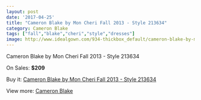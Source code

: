 ```yaml
---
layout: post
date: '2017-04-25'
title: "Cameron Blake by Mon Cheri Fall 2013 - Style 213634"
category: Cameron Blake
tags: ["fall","blake","cheri","style","dresses"]
image: http://www.idealgown.com/934-thickbox_default/cameron-blake-by-mon-cheri-fall-2013-style-213634.jpg
---
```

Cameron Blake by Mon Cheri Fall 2013 - Style 213634

On Sales: **$209**
<a href="https://www.idealgown.com/en/cameron-blake/420-cameron-blake-by-mon-cheri-fall-2013-style-213634.html"><amp-img layout="responsive" width="600" height="600" src="//www.idealgown.com/934-thickbox_default/cameron-blake-by-mon-cheri-fall-2013-style-213634.jpg" alt="Cameron Blake by Mon Cheri Fall 2013 - Style 213634 0" /></a>
<a href="https://www.idealgown.com/en/cameron-blake/420-cameron-blake-by-mon-cheri-fall-2013-style-213634.html"><amp-img layout="responsive" width="600" height="600" src="//www.idealgown.com/937-thickbox_default/cameron-blake-by-mon-cheri-fall-2013-style-213634.jpg" alt="Cameron Blake by Mon Cheri Fall 2013 - Style 213634 1" /></a>
<a href="https://www.idealgown.com/en/cameron-blake/420-cameron-blake-by-mon-cheri-fall-2013-style-213634.html"><amp-img layout="responsive" width="600" height="600" src="//www.idealgown.com/936-thickbox_default/cameron-blake-by-mon-cheri-fall-2013-style-213634.jpg" alt="Cameron Blake by Mon Cheri Fall 2013 - Style 213634 2" /></a>
<a href="https://www.idealgown.com/en/cameron-blake/420-cameron-blake-by-mon-cheri-fall-2013-style-213634.html"><amp-img layout="responsive" width="600" height="600" src="//www.idealgown.com/935-thickbox_default/cameron-blake-by-mon-cheri-fall-2013-style-213634.jpg" alt="Cameron Blake by Mon Cheri Fall 2013 - Style 213634 3" /></a>

Buy it: [Cameron Blake by Mon Cheri Fall 2013 - Style 213634](https://www.idealgown.com/en/cameron-blake/420-cameron-blake-by-mon-cheri-fall-2013-style-213634.html "Cameron Blake by Mon Cheri Fall 2013 - Style 213634")

View more: [Cameron Blake](https://www.idealgown.com/en/7-cameron-blake "Cameron Blake")
